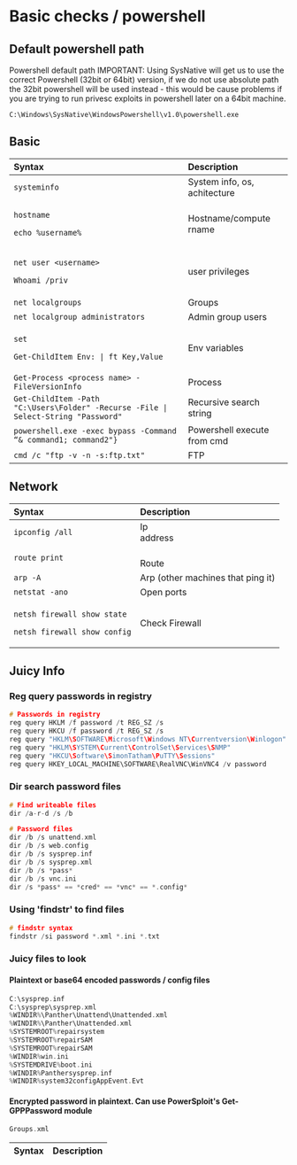 # Basic checks / powershell

## Default powershell path

Powershell default path IMPORTANT: Using SysNative will get us to use the correct Powershell \(32bit or 64bit\) version, if we do not use absolute path the 32bit powershell will be used instead - this would be cause problems if you are trying to run privesc exploits in powershell later on a 64bit machine.

```text
C:\Windows\SysNative\WindowsPowershell\v1.0\powershell.exe
```

## Basic

<table>
  <thead>
    <tr>
      <th style="text-align:left">Syntax</th>
      <th style="text-align:left">Description</th>
    </tr>
  </thead>
  <tbody>
    <tr>
      <td style="text-align:left"><code>systeminfo<br /></code>
      </td>
      <td style="text-align:left">System info, os, achitecture</td>
    </tr>
    <tr>
      <td style="text-align:left">
        <p><code>hostname<br /></code>
        </p>
        <p><code>echo %username%</code>
        </p>
      </td>
      <td style="text-align:left">Hostname/compute rname</td>
    </tr>
    <tr>
      <td style="text-align:left">
        <p><code>net user &lt;username&gt;<br /></code>
        </p>
        <p><code>Whoami /priv</code>
        </p>
      </td>
      <td style="text-align:left">user privileges</td>
    </tr>
    <tr>
      <td style="text-align:left"><code>net localgroups</code>
      </td>
      <td style="text-align:left">Groups</td>
    </tr>
    <tr>
      <td style="text-align:left"><code>net localgroup administrators</code>
      </td>
      <td style="text-align:left">Admin group users</td>
    </tr>
    <tr>
      <td style="text-align:left">
        <p><code>set<br /></code>
        </p>
        <p><code>Get-ChildItem Env: | ft Key,Value</code>
        </p>
      </td>
      <td style="text-align:left">Env variables</td>
    </tr>
    <tr>
      <td style="text-align:left"><code>Get-Process &lt;process name&gt; -FileVersionInfo</code>
      </td>
      <td style="text-align:left">Process</td>
    </tr>
    <tr>
      <td style="text-align:left"><code>Get-ChildItem -Path &quot;C:\Users\Folder&quot; -Recurse -File | Select-String &quot;Password&quot;</code>
      </td>
      <td style="text-align:left">Recursive search string</td>
    </tr>
    <tr>
      <td style="text-align:left"><code>powershell.exe -exec bypass -Command &#x201C;&amp; command1; command2&quot;}</code>
      </td>
      <td style="text-align:left">Powershell execute from cmd</td>
    </tr>
    <tr>
      <td style="text-align:left"><code>cmd /c &quot;ftp -v -n -s:ftp.txt&quot;</code>
      </td>
      <td style="text-align:left">FTP</td>
    </tr>
  </tbody>
</table>

## Network

<table>
  <thead>
    <tr>
      <th style="text-align:left">Syntax</th>
      <th style="text-align:left">Description</th>
    </tr>
  </thead>
  <tbody>
    <tr>
      <td style="text-align:left"><code>ipconfig /all<br /></code>
      </td>
      <td style="text-align:left">Ip
        <br />address</td>
    </tr>
    <tr>
      <td style="text-align:left"><code>route print<br /></code>
      </td>
      <td style="text-align:left">
        <br />Route
        <br />
      </td>
    </tr>
    <tr>
      <td style="text-align:left"><code>arp -A<br /></code>
      </td>
      <td style="text-align:left">Arp (other machines that ping it)
        <br />
      </td>
    </tr>
    <tr>
      <td style="text-align:left"><code>netstat -ano<br /></code>
      </td>
      <td style="text-align:left">Open ports</td>
    </tr>
    <tr>
      <td style="text-align:left">
        <p><code>netsh firewall show state<br /></code>
        </p>
        <p><code>netsh firewall show config<br /></code>
        </p>
      </td>
      <td style="text-align:left">Check Firewall</td>
    </tr>
  </tbody>
</table>

## Juicy Info

### Reg query passwords in registry

```c
# Passwords in registry
reg query HKLM /f password /t REG_SZ /s
reg query HKCU /f password /t REG_SZ /s
reg query "HKLM\SOFTWARE\Microsoft\Windows NT\Currentversion\Winlogon"
reg query "HKLM\SYSTEM\Current\ControlSet\Services\SNMP"
reg query "HKCU\Software\SimonTatham\PuTTY\Sessions"
reg query HKEY_LOCAL_MACHINE\SOFTWARE\RealVNC\WinVNC4 /v password

```

### Dir search password files

```c
# Find writeable files
dir /a-r-d /s /b

# Password files
dir /b /s unattend.xml
dir /b /s web.config
dir /b /s sysprep.inf
dir /b /s sysprep.xml
dir /b /s *pass*
dir /b /s vnc.ini
dir /s *pass* == *cred* == *vnc* == *.config*
```

### Using 'findstr' to find files

```c
# findstr syntax
findstr /si password *.xml *.ini *.txt
```

### Juicy files to look

#### Plaintext or base64 encoded passwords / config files

```c
C:\sysprep.inf
C:\sysprep\sysprep.xml
%WINDIR%\Panther\Unattend\Unattended.xml
%WINDIR%\Panther\Unattended.xml 
%SYSTEMROOT%repairsystem
%SYSTEMROOT%repairSAM
%SYSTEMROOT%repairSAM
%WINDIR%win.ini
%SYSTEMDRIVE%boot.ini
%WINDIR%Panthersysprep.inf
%WINDIR%system32configAppEvent.Evt

```

#### Encrypted password in plaintext. Can use PowerSploit's Get-GPPPassword module

```c
Groups.xml
```

| Syntax | Description |
| :--- | :--- |


